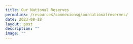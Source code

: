 ```yaml
---
title: Our National Reserves
permalink: /resources/connexionsg/ournationalreserves/
date: 2023-08-18
layout: post
description: ""
image: ""
---
```

